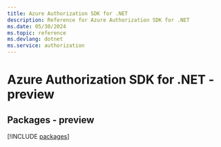```yaml
---
title: Azure Authorization SDK for .NET
description: Reference for Azure Authorization SDK for .NET
ms.date: 05/30/2024
ms.topic: reference
ms.devlang: dotnet
ms.service: authorization
---
```

# Azure Authorization SDK for .NET - preview
## Packages - preview
[!INCLUDE [packages](authorization-index.md)]